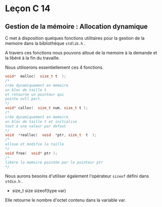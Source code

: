 # Leçon C 14

## Gestion de la mémoire : Allocation dynamique

C met à disposition quelques fonctions utilitaires pour la gestion de la memoire dans la bibliothèque `stdlib.h` . 

A travers ces fonctions nous pouvons alloué de la memoire à la demande et la libéré à la fin du travaille.

Nous utiliserons essentiellement ces 4 fonctions.

``` c
void*  malloc(  size_t t  );
/* 
crée dynamiquement en memoire
un bloc de taille t
et retourne un pointeur qui
pointe null part.
*/
void* calloc(  size_t num, size_t t );
/* 
crée dynamiquement en memoire
un bloc de taille t et initialise 
tout à une valeur par defaut
*/
void  *realloc(  void  *ptr, size_t  t  );
/* 
alloue et modifie la taille 
*/
void free(  void* ptr );
/* 
libére la memoire pointée par le pointeur ptr
*/
```

Nous aurons besoins d'utiliser également l'opérateur `sizeof` défini dans `stdio.h` . 

* size_t size sizeof(type var)

Elle retourne le nombre d'octet contenu dans la variable var.
